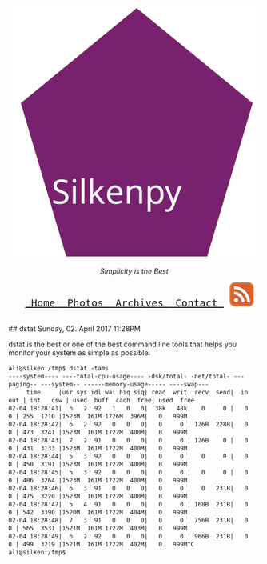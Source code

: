 <center>
   <p>
      <img alt="silkenpy logo" src="/images/silkenpy.svg"/>
      <br/>
   </p>
   <p>
      <i>
      Simplicity is the Best
      </i>
      <br/>
   </p>
   <pre> <font size="5"> <a href="/home.md"> Home </a><a href="/photos.md"> Photos </a><a href="/archives.md"> Archives </a><a href="/contact.md"> Contact </a> <a href="/feed.xml"><img src="/images/feed-icon.png" alt="Subscribe to What's New"></a>
</font></pre>
   <br/>
</center>
## dstat
Sunday, 02. April 2017 11:28PM 

dstat is the best or one of the best command line tools that helps you monitor your system as simple as possible.

```shell
ali@silken:/tmp$ dstat -tams
----system---- ----total-cpu-usage---- -dsk/total- -net/total- ---paging-- ---system-- ------memory-usage----- ----swap---
     time     |usr sys idl wai hiq siq| read  writ| recv  send|  in   out | int   csw | used  buff  cach  free| used  free
02-04 18:28:41|  6   2  92   1   0   0|  38k   48k|   0     0 |   0     0 | 255  1210 |1523M  161M 1726M  396M|   0   999M
02-04 18:28:42|  6   2  92   0   0   0|   0     0 | 126B  228B|   0     0 | 473  3241 |1523M  161M 1722M  400M|   0   999M
02-04 18:28:43|  7   2  91   0   0   0|   0     0 | 126B    0 |   0     0 | 431  3133 |1523M  161M 1722M  400M|   0   999M
02-04 18:28:44|  5   3  92   0   0   0|   0     0 |   0     0 |   0     0 | 450  3191 |1523M  161M 1722M  400M|   0   999M
02-04 18:28:45|  5   3  92   0   0   0|   0     0 |   0     0 |   0     0 | 486  3264 |1523M  161M 1722M  400M|   0   999M
02-04 18:28:46|  6   3  91   0   0   0|   0     0 |   0   231B|   0     0 | 475  3220 |1523M  161M 1722M  400M|   0   999M
02-04 18:28:47|  5   4  91   0   0   0|   0     0 | 168B  231B|   0     0 | 542  3390 |1520M  161M 1722M  404M|   0   999M
02-04 18:28:48|  7   3  91   0   0   0|   0     0 | 756B  231B|   0     0 | 565  3531 |1521M  161M 1722M  403M|   0   999M
02-04 18:28:49|  6   2  92   0   0   0|   0     0 | 966B  231B|   0     0 | 499  3219 |1521M  161M 1722M  402M|   0   999M^C
ali@silken:/tmp$ 

```
